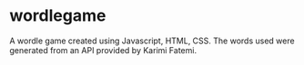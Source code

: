 # wordlegame


A wordle game created using Javascript, HTML, CSS. The words used were generated from an API provided by Karimi Fatemi.
